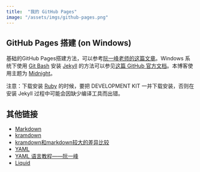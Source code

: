 ```yaml
---
title:  "我的 GitHub Pages"
image: "/assets/imgs/github-pages.png"
---
```


## GitHub Pages 搭建 (on Windows)
基础的GitHub Pages搭建方法，可以参考[阮一峰老师的这篇文章][1]。Windows 系统下使用 [Git Bash][2] 安装 [Jekyll][3] 的方法可以参见[这篇 GitHub 官方文档][4]。本博客使用主题为 [Midnight][5]。

注意：下载安装 [Ruby][6] 的时候，要把 DEVELOPMENT KIT 一并下载安装，否则在安装 Jekyll 过程中可能会因缺少编译工具而出错。

## 其他链接
*  [Markdown][10]
*  [kramdown][11]
*  [kramdown和markdown较大的差异比较][12]
*  [YAML][8]
*  [YAML 语言教程——阮一峰][9]
*  [Liquid][7]


[1]: http://www.ruanyifeng.com/blog/2012/08/blogging_with_jekyll.html
[2]: https://git-scm.com/downloads
[3]: https://jekyllcn.com/
[4]: https://help.github.com/articles/using-jekyll-as-a-static-site-generator-with-github-pages/
[5]: https://github.com/pages-themes/midnight
[6]: https://rubyinstaller.org/downloads/
[7]: https://shopify.github.io/liquid/
[8]: http://yaml.org/
[9]: http://www.ruanyifeng.com/blog/2016/07/yaml.html
[10]: http://daringfireball.net/projects/markdown/
[11]: https://kramdown.gettalong.org/
[12]: http://gohom.win/2015/11/06/Kramdown-note/
